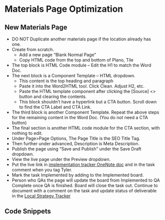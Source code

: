 # Materials Page Optimization

## New Materials Page

- DO NOT Duplicate another materials page if the location already has one.
- Create from scratch.
    - Add a new page “Blank Normal Page”
    - Copy HTML code from the top and bottom of Plano, Tile
- The top block is HTML Code module – Edit the H1 to match the Word Doc.
- The next block is a Component Template – HTML dropdown.
    - This content is the top heading and paragraph
    - Paste it into the Word2HTML tool. Click Clean. Adjust H2, etc.
    - Paste the HTML template component after clicking the [Source] <> button and clearing the contents.
    - This block shouldn’t have a hyperlink but a CTA button. Scroll down to find the CTA Label and CTA Link.
- The third block is another Component Template. Repeat the above steps for the remaining content in the Word Doc. (You do not need a CTA button)
- The final section is another HTML code module for the CTA section, with nothing to edit.
- Under Page>Page Options, The Page Title is the SEO Title Tag.
- Then further under advanced, Description is Meta Description.
- Publish the page using “Save and Publish” under the Save Draft dropdown.
- View the live page under the Preview dropdown.
- Put the live link in [implementation tracker OneNote doc](https://oneupweb.sharepoint.com/sites/localmarketing/_layouts/15/Doc.aspx?sourcedoc=%7b5b70e07d-8986-4311-b652-89f81c07c4fc%7d&action=edit&wd=target%28Implementation.one%7C63218e3a-35e4-44ee-9d32-0d2eebc94973%2FImplementation%20Tracker%20for%20Speed%7Ce61d5783-3283-4ddb-9c36-af6c8ecb65ef%2F%29&wdorigin=NavigationUrl) and in the task comment when you tag Tyler.
- Mark the task Implemented by adding to the Implemented board.
- Person who QAs the page will update the board from Implemented to QA Complete once QA is finished. Board will close the task out. Continue to document with a comment on the task and update status of deliverable in the [Local Strategy Tracker](https://oneupweb.sharepoint.com/:x:/s/client-floorcoveringsinternational/EfKwXOnspC5KvtM0KhJasMEBnPwhZBG3vZKykoTFTr2E-w?e=KhmanZ)

## Code Snippets

<include from="utility-codes.topic" element-id="utility-codes"/>
